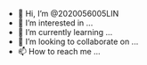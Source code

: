 - 👋 Hi, I’m @2020056005LIN
- 👀 I’m interested in ...
- 🌱 I’m currently learning ...
- 💞️ I’m looking to collaborate on ...
- 📫 How to reach me ...

<!---
2020056005LIN/2020056005LIN is a ✨ special ✨ repository because its `README.md` (this file) appears on your GitHub profile.
You can click the Preview link to take a look at your changes.
--->
